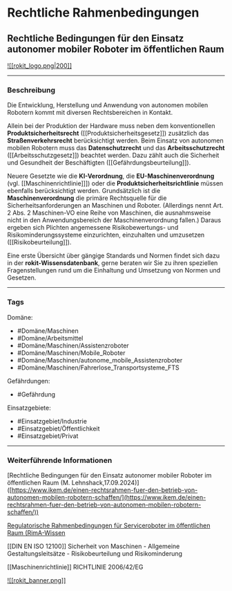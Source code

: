 
# Rechtliche Rahmenbedingungen

## Rechtliche Bedingungen für den Einsatz autonomer mobiler Roboter im öffentlichen Raum


[![[rokit_logo.png|200]]](https://public-robots.de/)

***

### Beschreibung

Die Entwicklung, Herstellung und Anwendung von autonomen mobilen Robotern kommt mit diversen Rechtsbereichen in Kontakt.

Allein bei der Produktion der Hardware muss neben dem konventionellen **Produktsicherheitsrecht** ([[Produktsicherheitsgesetz]]) zusätzlich das **Straßenverkehrsrecht** berücksichtigt werden. Beim Einsatz von autonomen mobilen Robotern muss das **Datenschutzrecht** und das **Arbeitsschutzrecht** ([[Arbeitsschutzgesetz]]) beachtet werden. Dazu zählt auch die Sicherheit und Gesundheit der Beschäftigten ([[Gefährdungsbeurteilung]]).

Neuere Gesetzte wie die **KI-Verordnung**, die **EU-Maschinenverordnung** (vgl. [[Maschinenrichtlinie]]]) oder die **Produktsicherheitsrichtlinie** müssen ebenfalls berücksichtigt werden. Grundsätzlich ist die **Maschinenverordnung** die primäre Rechtsquelle für die Sicherheitsanforderungen an Maschinen und Roboter. (Allerdings nennt Art. 2 Abs. 2 Maschinen-VO eine Reihe von Maschinen, die ausnahmsweise nicht in den Anwendungsbereich der Maschinenverordnung fallen.) Daraus ergeben sich Plichten angemessene Risikobewertungs- und Risikominderungssysteme einzurichten, einzuhalten und umzusetzen ([[Risikobeurteilung]]).

Eine erste Übersicht über gängige Standards und Normen findet sich dazu in der **rokit-Wissensdatenbank**, gerne beraten wir Sie zu ihren speziellen Fragenstellungen rund um die Einhaltung und Umsetzung von Normen und Gesetzen.


***

### Tags

Domäne:

 - #Domäne/Maschinen
 - #Domäne/Arbeitsmittel
 - #Domäne/Maschinen/Assistenzroboter 
 - #Domäne/Maschinen/Mobile_Roboter
 - #Domäne/Maschinen/autonome_mobile_Assistenzroboter
 -  #Domäne/Maschinen/Fahrerlose_Transportsysteme_FTS
 
Gefährdungen:

- #Gefährdung 

Einsatzgebiete:

- #Einsatzgebiet/Industrie 
- #Einsatzgebiet/Öffentlichkeit 
- #Einsatzgebiet/Privat 



***

### Weiterführende Informationen

[Rechtliche Bedingungen für den Einsatz autonomer mobiler Roboter im öffentlichen Raum (M. Lehnshack,17.09.2024)] ([https://www.ikem.de/einen-rechtsrahmen-fuer-den-betrieb-von-autonomen-mobilen-robotern-schaffen/](https://www.ikem.de/einen-rechtsrahmen-fuer-den-betrieb-von-autonomen-mobilen-robotern-schaffen/))

[Regulatorische Rahmenbedingungen für Serviceroboter im öffentlichen Raum (RimA-Wissen]([https://www.roboter-im-alltag.org/wissen-kategorie/sicherheit/](https://www.roboter-im-alltag.org/wissen-kategorie/sicherheit/))

[[DIN EN ISO 12100]] Sicherheit von Maschinen - Allgemeine Gestaltungsleitsätze - Risikobeurteilung und Risikominderung

[[Maschinenrichtlinie]] RICHTLINIE 2006/42/EG



[![[rokit_banner.png]]](https://public-robots.de/)